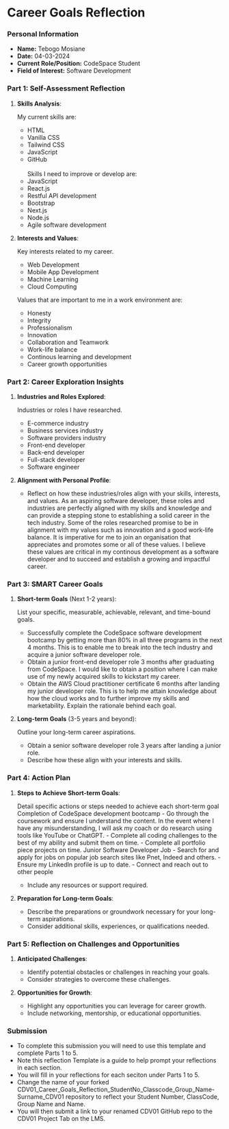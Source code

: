
# Career Goals Reflection

### Personal Information

- **Name:** Tebogo Mosiane
- **Date:** 04-03-2024
- **Current Role/Position:** CodeSpace Student
- **Field of Interest:** Software Development

### Part 1: Self-Assessment Reflection

1. **Skills Analysis**:
    
   My current skills are:
   - HTML
   - Vanilla CSS
   - Tailwind CSS
   - JavaScript
   - GitHub<br><br>
   Skills I need to improve or develop are:<br>
   - JavaScript
   - React.js
   - Restful API development
   - Bootstrap
   - Next.js
   - Node.js
   - Agile software development
    
2. **Interests and Values**:
    
      Key interests related to my career.<br>
      - Web Development
      - Mobile App Development
      - Machine Learning
      - Cloud Computing
      
      Values that are important to me in a work environment are:
      - Honesty
      - Integrity
      - Professionalism
      - Innovation
      - Collaboration and Teamwork
      - Work-life balance
      - Continous learning and development
      - Career growth opportunities
        
      

### Part 2: Career Exploration Insights

1. **Industries and Roles Explored**:
    
     Industries or roles I have researched.
     - E-commerce industry
     - Business services industry
     - Software providers industry
     - Front-end developer
     - Back-end developer
     - Full-stack developer
     - Software engineer
    
2. **Alignment with Personal Profile**:
    
    - Reflect on how these industries/roles align with your skills, interests, and values.
      As an aspiring software developer, these roles and industries are perfectly aligned with my skills and knowledge and can provide a stepping stone to establishing a solid career in the tech industry.
      Some of the roles researched promise to be in alignment with my values such as innovation and a good work-life balance. It is imperative for me to join an organisation that appreciates and promotes
      some or all of these values. I believe these values are critical in my continous development as a software developer and to succeed and establish a growing and impactful career.
    

### Part 3: SMART Career Goals

1. **Short-term Goals** (Next 1-2 years):
    
     List your specific, measurable, achievable, relevant, and time-bound goals.
     - Successfully complete the CodeSpace software development bootcamp by getting more than 80% in all three programs in the next 4 months. This is to enable me to break into the tech industry and acquire a junior software developer role.
     - Obtain a junior front-end developer role 3 months after graduating from CodeSpace. I would like to obtain a position where I can make use of my newly acquired skills to kickstart my career.
     - Obtain the AWS Cloud practitioner certificate 6 months after landing my junior developer role. This is to help me attain knowledge about how the cloud works and to further improve my skills and marketability.
     Explain the rationale behind each goal.
2. **Long-term Goals** (3-5 years and beyond):
    
     Outline your long-term career aspirations.
     - Obtain a senior software developer role 3 years after landing a junior role.
    - Describe how these align with your interests and skills.

### Part 4: Action Plan

1. **Steps to Achieve Short-term Goals**:
    
     Detail specific actions or steps needed to achieve each short-term goal
      Completion of CodeSpace development bootcamp
       - Go through the coursework and ensure I understand the content. In the event where I have any misunderstanding, I will ask my coach or do research using tools like YouTube or ChatGPT.
       - Complete all coding challenges to the best of my ability and submit them on time.
       - Complete all portfolio piece projects on time.
     Junior Software Developer Job
       - Search for and apply for jobs on popular job search sites like Pnet, Indeed and others.
       - Ensure my LinkedIn profile is up to date.
       - Connect and reach out to other people

    - Include any resources or support required.
3. **Preparation for Long-term Goals**:
    
    - Describe the preparations or groundwork necessary for your long-term aspirations.
    - Consider additional skills, experiences, or qualifications needed.

### Part 5: Reflection on Challenges and Opportunities

1. **Anticipated Challenges**:
    
    - Identify potential obstacles or challenges in reaching your goals.
    - Consider strategies to overcome these challenges.
2. **Opportunities for Growth**:
    
    - Highlight any opportunities you can leverage for career growth.
    - Include networking, mentorship, or educational opportunities.

### Submission

- To complete this submission you will need to use this template and complete Parts 1 to 5.
- Note this reflection Template is a guide to help prompt your reflections in each section.
- You will fill in your reflections for each seciton under Parts 1 to 5.
- Change the name of your forked CDV01_Career_Goals_Reflection_StudentNo_Classcode_Group_Name-Surname_CDV01 repository to reflect your Student Number, ClassCode, Group Name and Name.
- You will then submit a link to your renamed CDV01 GitHub repo to the CDV01 Project Tab on the LMS.


